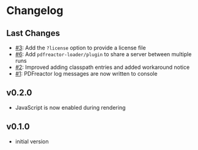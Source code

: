 # Changelog

## Last Changes

- [#3](https://github.com/aixigo/pdfreactor-loader/issues/3): Add the `?license` option to provide a license file
- [#6](https://github.com/aixigo/pdfreactor-loader/issues/6): Add `pdfreactor-loader/plugin` to share a server between multiple runs
- [#2](https://github.com/aixigo/pdfreactor-loader/issues/2): Improved adding classpath entries and added workaround notice
- [#1](https://github.com/aixigo/pdfreactor-loader/issues/1): PDFreactor log messages are now written to console 


## v0.2.0

- JavaScript is now enabled during rendering


## v0.1.0

- initial version
